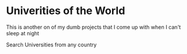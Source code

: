 # Univerities of the World

This is another on of my dumb projects that I come up with when I can't sleep at night

Search Universities from any country
